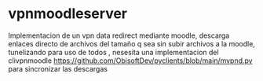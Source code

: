 # vpnmoodleserver
Implementacion de un vpn data redirect mediante moodle, descarga enlaces directo de archivos del tamaño q sea  sin subir archivos a la moodle, tunelizando para uso de todos , nesesita una implementacion del clivpnmoodle https://github.com/ObisoftDev/pyclients/blob/main/mvpnd.py para sincronizar las descargas 
